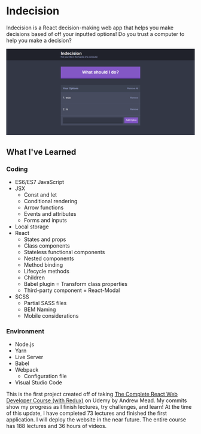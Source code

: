 # Indecision

Indecision is a React decision-making web app that helps you make decisions based of off your inputted options! Do you trust a computer to help you make a decision?

![](/public/img/screenshot.png)

## What I've Learned
### Coding
* ES6/ES7 JavaScript
* JSX 
	* Const and let
	* Conditional rendering
	* Arrow functions
	* Events and attributes
	* Forms and inputs
* Local storage
* React
	* States and props
	* Class components
	* Stateless functional components
	* Nested components
	* Method binding
	* Lifecycle methods
	* Children
	* Babel plugin = Transform class properties
	* Third-party component = React-Modal
* SCSS
	* Partial SASS files
	* BEM Naming
	* Mobile considerations

### Environment
* Node.js
* Yarn
* Live Server
* Babel
* Webpack
	* Configuration file 
* Visual Studio Code

This is the first project created off of taking [The Complete React Web Developer Course (with Redux)](https://www.udemy.com/react-2nd-edition/learn/v4/overview) on Udemy by Andrew Mead. My commits show my progress as I finish lectures, try challenges, and learn! At the time of this update, I have completed 73 lectures and finished the first application. I will deploy the website in the near future. The entire course has 188 lectures and 36 hours of videos.
